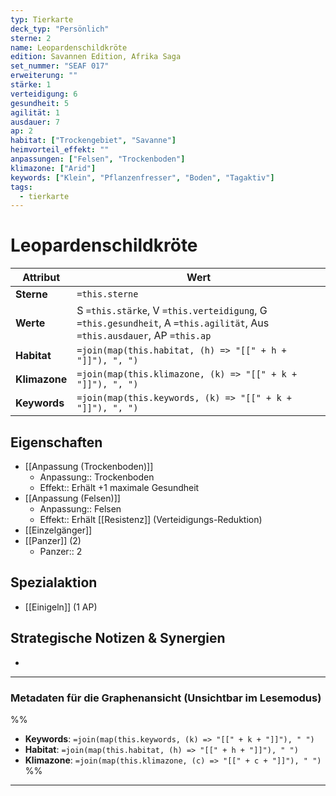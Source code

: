 ```yaml
---
typ: Tierkarte
deck_typ: "Persönlich"
sterne: 2
name: Leopardenschildkröte
edition: Savannen Edition, Afrika Saga
set_nummer: "SEAF 017"
erweiterung: ""
stärke: 1
verteidigung: 6
gesundheit: 5
agilität: 1
ausdauer: 7
ap: 2
habitat: ["Trockengebiet", "Savanne"]
heimvorteil_effekt: ""
anpassungen: ["Felsen", "Trockenboden"]
klimazone: ["Arid"]
keywords: ["Klein", "Pflanzenfresser", "Boden", "Tagaktiv"]
tags:
  - tierkarte
---
```


# Leopardenschildkröte

| Attribut | Wert |
|---|---|
| **Sterne** | `=this.sterne` |
| **Werte** | S `=this.stärke`, V `=this.verteidigung`, G `=this.gesundheit`, A `=this.agilität`, Aus `=this.ausdauer`, AP `=this.ap` |
| **Habitat** | `=join(map(this.habitat, (h) => "[[" + h + "]]"), ", ")` |
| **Klimazone**| `=join(map(this.klimazone, (k) => "[[" + k + "]]"), ", ")` |
| **Keywords** | `=join(map(this.keywords, (k) => "[[" + k + "]]"), ", ")` |

## Eigenschaften

- [[Anpassung (Trockenboden)]]
	- Anpassung:: Trockenboden
	- Effekt:: Erhält +1 maximale Gesundheit
- [[Anpassung (Felsen)]]
	- Anpassung:: Felsen
	- Effekt:: Erhält [[Resistenz]] (Verteidigungs-Reduktion)
- [[Einzelgänger]]
- [[Panzer]] (2)
	- Panzer:: 2

## Spezialaktion

- [[Einigeln]] (1 AP)

## Strategische Notizen & Synergien

-

---
### Metadaten für die Graphenansicht (Unsichtbar im Lesemodus)
%%
- **Keywords**: `=join(map(this.keywords, (k) => "[[" + k + "]]"), " ")`
- **Habitat**: `=join(map(this.habitat, (h) => "[[" + h + "]]"), " ")`
- **Klimazone**: `=join(map(this.klimazone, (c) => "[[" + c + "]]"), " ")`
%%
---
